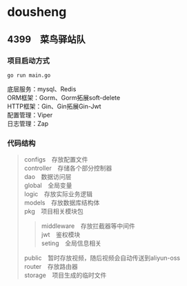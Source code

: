 # dousheng

## 4399　菜鸟驿站队

### 项目启动方式
```shell
go run main.go
```

底层服务：mysql、Redis<br>
ORM框架：Gorm、Gorm拓展soft-delete<br>
HTTP框架：Gin、Gin拓展Gin-Jwt<br>
配置管理：Viper<br>
日志管理：Zap<br>

### 代码结构

>configs　存放配置文件<br>
>controller　存储各个部分控制器<br>
>dao　数据访问层<br>
>global　全局变量<br>
>logic　存放实际业务逻辑<br>
>models　存放数据库结构体<br>
>pkg　项目相关模块包<br>
>
>>middleware　存放拦截器等中间件<br>
>>jwt　鉴权模块<br>
>>seting　全局信息相关<br>
>
>public　暂时存放视频，随后视频会自动传送到aliyun-oss<br>
>router　存放路由器<br>
>storage　项目生成的临时文件<br>


